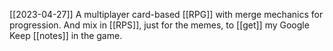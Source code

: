 [[2023-04-27]]
A multiplayer card-based [[RPG]]
with merge mechanics for progression.
And mix in [[RPS]], just for the memes,
to [[get]] my Google Keep [[notes]] in the game.